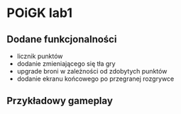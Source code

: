 # POiGK lab1
## Dodane funkcjonalności
* licznik punktów
* dodanie zmieniającego się tła gry
* upgrade broni w zależności od zdobytych punktów
* dodanie ekranu końcowego po przegranej rozgrywce
## Przykładowy gameplay
